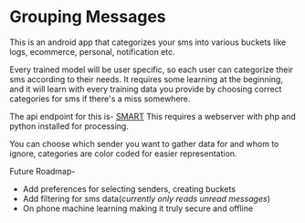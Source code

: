 # Grouping Messages

This is an android app that categorizes your sms into various buckets like logs, ecommerce, personal, notification etc.

Every trained model will be user specific, so each user can categorize their sms according to their needs. 
It requires some learning at the beginning, 
and it will learn with every training data you provide by choosing correct categories for sms if there's a miss somewhere.

The api endpoint for this is- [SMART](https://github.com/reetawwsum/SMART)
This requires a webserver with php and python installed for processing.

You can choose which sender you want to gather data for and whom to ignore,
categories are color coded for easier representation.

Future Roadmap-
* Add preferences for selecting senders, creating buckets
* Add filtering for sms data(_currently only reads unread messages_)
* On phone machine learning making it truly secure and offline

